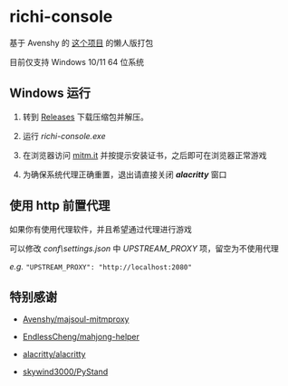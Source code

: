 # richi-console

基于 Avenshy 的 [这个项目](https://github.com/Avenshy/mahjong-helper-majsoul-mitmproxy) 的懒人版打包

目前仅支持 Windows 10/11 64 位系统

## Windows 运行

1. 转到 [Releases](https://github.com/anosora233/richi-console/releases) 下载压缩包并解压。

2. 运行 *richi-console.exe*

3. 在浏览器访问 [mitm.it](http://mitm.it) 并按提示安装证书，之后即可在浏览器正常游戏

4. 为确保系统代理正确重置，退出请直接关闭 ***alacritty*** 窗口

## 使用 http 前置代理

如果你有使用代理软件，并且希望通过代理进行游戏

可以修改 *conf\settings.json* 中 *UPSTREAM_PROXY* 项，留空为不使用代理

*e.g.* `"UPSTREAM_PROXY": "http://localhost:2080"`

## 特别感谢

- [Avenshy/majsoul-mitmproxy](https://github.com/Avenshy/mahjong-helper-majsoul-mitmproxy)

- [EndlessCheng/mahjong-helper](https://github.com/EndlessCheng/mahjong-helper)

- [alacritty/alacritty](https://github.com/alacritty/alacritty)

- [skywind3000/PyStand](https://github.com/skywind3000/PyStand)